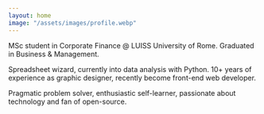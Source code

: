 ```yaml
---
layout: home
image: "/assets/images/profile.webp"
---
```


MSc student in Corporate Finance @ LUISS University of Rome. Graduated in Business & Management.

Spreadsheet wizard, currently into data analysis with Python.
10+ years of experience as graphic designer, recently become front-end web developer.

Pragmatic problem solver, enthusiastic self-learner, passionate about technology and fan of open-source.
